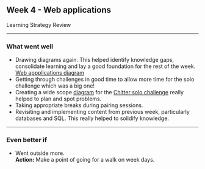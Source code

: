 ## Week 4 - Web applications
Learning Strategy Review

-----------------------
### What went well
- Drawing diagrams again. This helped identify knowledge gaps, consolidate learning and lay a good foundation for the rest of the week. [Web appplications diagram](https://github.com/AUTOMCAS/learning_journey/tree/main/diagrams/web-apps)
- Getting through challenges in good time to allow more time for the solo challenge which was a big one!
- Creating a wide scope [diagram](https://github.com/AUTOMCAS/learning_journey/tree/main/diagrams/projects/chitter) for the [Chitter solo challenge](https://github.com/AUTOMCAS/chitter-challenge) really helped to plan and spot problems.
- Taking appropriate breaks during pairing sessions.
- Revisiting and implementing content from previous week, particularly databases and SQL. This really helped to solidify knowledge.


-----------------------
### Even better if

- Went outside more.  
**Action:** Make a point of going for a walk on week days.
